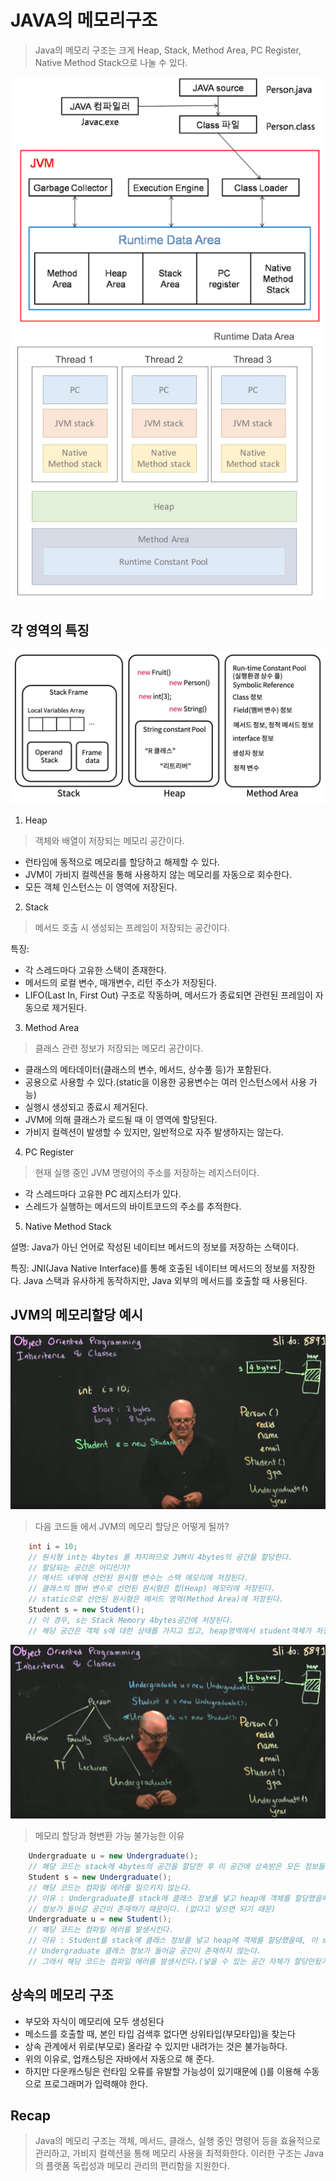 # JAVA의 메모리구조

> Java의 메모리 구조는 크게 Heap, Stack, Method Area, PC Register, Native Method Stack으로 나눌 수 있다.

![memory1](images/memory1.png)
![memory3](images/memory3.webp)

## 각 영역의 특징

![memory2](images/memory2.png)

1. Heap

> 객체와 배열이 저장되는 메모리 공간이다.<br>
- 런타임에 동적으로 메모리를 할당하고 해제할 수 있다.
- JVM이 가비지 컬렉션을 통해 사용하지 않는 메모리를 자동으로 회수한다.
- 모든 객체 인스턴스는 이 영역에 저장된다.

2. Stack

> 메서드 호출 시 생성되는 프레임이 저장되는 공간이다.<br>

특징:
- 각 스레드마다 고유한 스택이 존재한다.
- 메서드의 로컬 변수, 매개변수, 리턴 주소가 저장된다.
- LIFO(Last In, First Out) 구조로 작동하며, 메서드가 종료되면 관련된 프레임이 자동으로 제거된다.


3. Method Area

> 클래스 관련 정보가 저장되는 메모리 공간이다.<br>
- 클래스의 메타데이터(클래스의 변수, 메서드, 상수풀 등)가 포함된다.
- 공용으로 사용할 수 있다.(static을 이용한 공용변수는 여러 인스턴스에서 사용 가능)
- 실행시 생성되고 종료시 제거된다.
- JVM에 의해 클래스가 로드될 때 이 영역에 할당된다.
- 가비지 컬렉션이 발생할 수 있지만, 일반적으로 자주 발생하지는 않는다.


4. PC Register
> 현재 실행 중인 JVM 명령어의 주소를 저장하는 레지스터이다.<br>
- 각 스레드마다 고유한 PC 레지스터가 있다.
- 스레드가 실행하는 메서드의 바이트코드의 주소를 추적한다.

5. Native Method Stack

설명: Java가 아닌 언어로 작성된 네이티브 메서드의 정보를 저장하는 스택이다.<br>

특징: JNI(Java Native Interface)를 통해 호출된 네이티브 메서드의 정보를 저장한다.
Java 스택과 유사하게 동작하지만, Java 외부의 메서드를 호출할 때 사용된다.

## JVM의 메모리할당 예시

![img4](images/memory4.png)

> 다음 코드들 에서 JVM의 메모리 할당은 어떻게 될까?
```java
    int i = 10;
    // 원시형 int는 4bytes 를 차지하므로 JVM이 4bytes의 공간을 할당한다.
    // 할당되는 공간은 어디인가?
    // 메서드 내부에 선언된 원시형 변수는 스택 메모리에 저장된다.
    // 클래스의 멤버 변수로 선언된 원시형은 힙(Heap) 메모리에 저장된다.
    // static으로 선언된 원시형은 메서드 영역(Method Area)에 저장된다.
    Student s = new Student();
    // 이 경우, s는 Stack Memory 4bytes공간에 저장된다.
    // 해당 공간은 객체 s에 대한 상태를 가지고 있고, heap영역에서 student객체가 저장된 부분을 가르키는 포인터이다. (Metadata를 가지고있는 저장공간)
```
![img5](images/memory5.png)
> 메모리 할당과 형변환 가능 불가능한 이유

```java
    Undergraduate u = new Undergraduate();
    // 해당 코드는 stack에 4bytes의 공간을 할당한 후 이 공간에 상속받은 모든 정보들(Person, student, undergraduate)의 정보를 넣는다.
    Student s = new Undergraduate();
    // 해당 코드는 컴파일 에러를 일으키지 않는다.
    // 이유 : Undergraduate를 stack에 클래스 정보를 넣고 heap에 객체를 할당했을때, Student에 대한
    // 정보가 들어갈 공간이 존재하기 때문이다. (없다고 넣으면 되기 때문)
    Undergraduate u = new Student();
    // 해당 코드는 컴파일 에러를 발생시킨다.
    // 이유 : Student를 stack에 클래스 정보를 넣고 heap에 객체를 할당했을때, 이 stack 공간에는
    // Undergraduate 클래스 정보가 들어갈 공간이 존재하지 않는다.
    // 그래서 해당 코드는 컴파일 에러를 발생시킨다.(넣을 수 있는 공간 자체가 할당안됬기 때문)
```

## 상속의 메모리 구조

- 부모와 자식이 메모리에 모두 생성된다
- 메소드를 호출할 때, 본인 타입 검색후 없다면 상위타입(부모타입)을 찾는다
- 상속 관계에서 위로(부모로) 올라갈 수 있지만 내려가는 것은 불가능하다.
- 위의 이유로, 업캐스팅은 자바에서 자동으로 해 준다.
- 하지만 다운캐스팅은 런타임 오류를 유발할 가능성이 있기때문에 ()를 이용해 수동으로 프로그래머가 입력해야 한다.

## Recap

> Java의 메모리 구조는 객체, 메서드, 클래스, 실행 중인 명령어 등을 효율적으로 관리하고, 가비지 컬렉션을 통해 메모리 사용을 최적화한다. 이러한 구조는 Java의 플랫폼 독립성과 메모리 관리의 편리함을 지원한다.